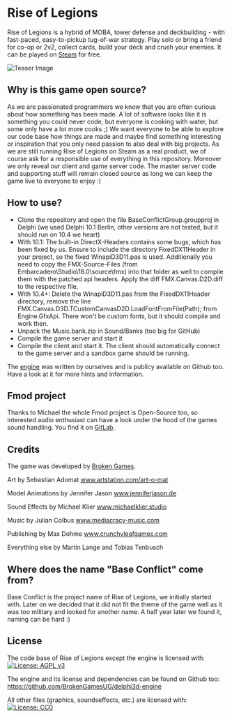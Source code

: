 # Rise of Legions
Rise of Legions is a hybrid of MOBA, tower defense and deckbuilding - with fast-paced, easy-to-pickup tug-of-war strategy. Play solo or bring a friend for co-op or 2v2, collect cards, build your deck and crush your enemies. It can be played on [Steam](https://store.steampowered.com/app/748940/Rise_of_Legions/) for free.

![Teaser Image](https://steamcdn-a.akamaihd.net/steam/apps/748940/ss_bc270313840c4e8567b2c69721f0d9155c0e7013.1920x1080.jpg?t=1602405461)

## Why is this game open source?
As we are passionated programmers we know that you are often curious about how something has been made. A lot of software looks like it is something you could never code, but everyone is cooking with water, but some only have a lot more cooks ;) We want everyone to be able to explore our code base how things are made and maybe find something interesting or inspiration that you only need passion to also deal with big projects. As we are still running Rise of Legions on Steam as a real product, we of course ask for a responsible use of everything in this repository. Moreover we only reveal our client and game server code. The master server code and supporting stuff will remain closed source as long we can keep the game live to everyone to enjoy :)

## How to use?

* Clone the repository and open the file BaseConflictGroup.groupproj in Delphi (we used Delphi 10.1 Berlin, other versions are not tested, but it should run on 10.4 we heart)
* With 10.1: The built-in DirectX-Headers contains some bugs, which has been fixed by us. Ensure to include the directory FixedDX11Header in your project, so the fixed WinapiD3D11.pas is used. Additionally you need to copy the FMX-Source-Files (from Embarcadero\Studio\18.0\source\fmx) into that folder as well to compile them with the patched api headers. Apply the diff FMX.Canvas.D2D.diff to the respective file.
* With 10.4+: Delete the WinapiD3D11.pas from the FixedDX11Header directory, remove the line FMX.Canvas.D3D.TCustomCanvasD2D.LoadFontFromFile(Path); from Engine.GfxApi. There won't be custom fonts, but it should compile and work then.
* Unpack the Music.bank.zip in Sound/Banks (too big for GitHub)
* Compile the game server and start it
* Compile the client and start it. The client should automatically connect to the game server and a sandbox game should be running. 

The [engine](https://github.com/BrokenGamesUG/delphi3d-engine) was written by ourselves and is publicy available on Github too. Have a look at it for more hints and information.

## Fmod project

Thanks to Michael the whole Fmod project is Open-Source too, so interested audio enthusiast can have a look under the hood of the games sound handling. You find it on [GitLab](https://gitlab.com/michaelklier/rise-of-legions).

## Credits

The game was developed by [Broken Games](http://brokengames.de/).


Art by Sebastian Adomat www.artstation.com/art-o-mat

Model Animations by Jennifer Jason www.jenniferjason.de

Sound Effects by Michael Klier www.michaelklier.studio

Music by Julian Colbus www.mediacracy-music.com

Publishing by Max Dohme www.crunchyleafgames.com

Everything else by Martin Lange and Tobias Tenbusch


## Where does the name "Base Conflict" come from?
Base Conflict is the project name of Rise of Legions, we initially started with. Later on we decided that it did not fit the theme of the game well as it was too military and looked for another name. A half year later we found it, naming can be hard :)

## License
The code base of Rise of Legions except the engine is licensed with:
[![License: AGPL v3](https://img.shields.io/badge/License-AGPL%20v3-blue.svg)](https://www.gnu.org/licenses/agpl-3.0)

The engine and its license and dependencies can be found on Github too: https://github.com/BrokenGamesUG/delphi3d-engine

All other files (graphics, soundseffects, etc.) are licensed with:
[![License: CC0](https://img.shields.io/badge/License-CC0-lightgrey.svg)](https://creativecommons.org/publicdomain/zero/1.0/deed.en)
